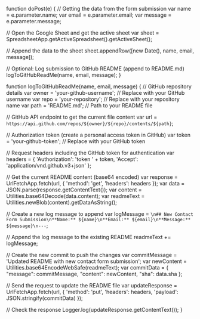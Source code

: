 
function doPost(e) {
  // Getting the data from the form submission
  var name = e.parameter.name;
  var email = e.parameter.email;
  var message = e.parameter.message;
  
  // Open the Google Sheet and get the active sheet
  var sheet = SpreadsheetApp.getActiveSpreadsheet().getActiveSheet();
  
  // Append the data to the sheet
  sheet.appendRow([new Date(), name, email, message]);

  // Optional: Log submission to GitHub README (append to README.md)
  logToGitHubReadMe(name, email, message);
}

function logToGitHubReadMe(name, email, message) {
  // GitHub repository details
  var owner = 'your-github-username'; // Replace with your GitHub username
  var repo = 'your-repository'; // Replace with your repository name
  var path = 'README.md'; // Path to your README file

  // GitHub API endpoint to get the current file content
  var url = `https://api.github.com/repos/${owner}/${repo}/contents/${path}`;

  // Authorization token (create a personal access token in GitHub)
  var token = 'your-github-token'; // Replace with your GitHub token

  // Request headers including the GitHub token for authentication
  var headers = {
    'Authorization': 'token ' + token,
    'Accept': 'application/vnd.github.v3+json'
  };

  // Get the current README content (base64 encoded)
  var response = UrlFetchApp.fetch(url, {
    'method': 'get',
    'headers': headers
  });
  var data = JSON.parse(response.getContentText());
  var content = Utilities.base64Decode(data.content);
  var readmeText = Utilities.newBlob(content).getDataAsString();
  
  // Create a new log message to append
  var logMessage = `\n## New Contact Form Submission\n**Name:** ${name}\n**Email:** ${email}\n**Message:** ${message}\n---`;
  
  // Append the log message to the existing README
  readmeText += logMessage;

  // Create the new commit to push the changes
  var commitMessage = 'Updated README with new contact form submission';
  var newContent = Utilities.base64EncodeWebSafe(readmeText);
  var commitData = {
    "message": commitMessage,
    "content": newContent,
    "sha": data.sha
  };

  // Send the request to update the README file
  var updateResponse = UrlFetchApp.fetch(url, {
    'method': 'put',
    'headers': headers,
    'payload': JSON.stringify(commitData)
  });

  // Check the response
  Logger.log(updateResponse.getContentText());
}
